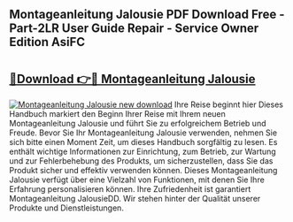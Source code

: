 ## Montageanleitung Jalousie PDF Download Free - Part-2LR User Guide Repair - Service Owner Edition AsiFC

# <h2><a href="http://df8ibvc.blite.top/?on=Montageanleitung+Jalousie">🔗Download 👉🔴 Montageanleitung Jalousie</a></h2>

[![Montageanleitung Jalousie new download](https://i.imgur.com/lujVjoI.png)](http://df8ibvc.blite.top/?on=Montageanleitung+Jalousie)
Ihre Reise beginnt hier Dieses Handbuch markiert den Beginn Ihrer Reise mit Ihrem neuen Montageanleitung Jalousie und führt Sie zu erfolgreichem Betrieb und Freude. Bevor Sie Ihr Montageanleitung Jalousie verwenden, nehmen Sie sich bitte einen Moment Zeit, um dieses Handbuch sorgfältig zu lesen. Es enthält wichtige Informationen zur Einrichtung, zum Betrieb, zur Wartung und zur Fehlerbehebung des Produkts, um sicherzustellen, dass Sie das Produkt sicher und effektiv verwenden können. Dieses Montageanleitung Jalousie verfügt über eine Vielzahl von Funktionen, mit denen Sie Ihre Erfahrung personalisieren können. Ihre Zufriedenheit ist garantiert Montageanleitung JalousieDD. Wir stehen hinter der Qualität unserer Produkte und Dienstleistungen.
